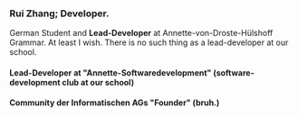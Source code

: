 ### Rui Zhang; Developer.

German Student and **Lead-Developer** at Annette-von-Droste-Hülshoff Grammar.
At least I wish. There is no such thing as a lead-developer at our school.

#### Lead-Developer at "Annette-Softwaredevelopment" (software-development club at our school)
#### Community der Informatischen AGs "Founder" (bruh.)
